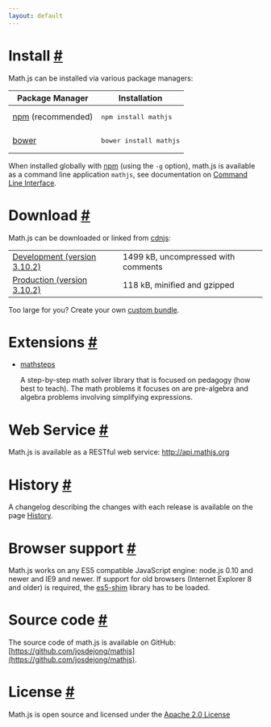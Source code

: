 ```yaml
---
layout: default
---
```


<h1 id="install">Install <a href="#install" title="Permalink">#</a></h1>


Math.js can be installed via various package managers:

<table>
  <thead>
    <tr>
      <th>Package Manager</th>
      <th>Installation</th>
    </tr>
  </thead>
  <tbody>
    <tr>
      <td><a href="http://npmjs.org/">npm</a> (recommended)</td>
      <td><pre class="highlight">npm install mathjs</pre></td>
    </tr>
    <tr>
      <td><a href="http://bower.io/">bower</a></td>
      <td><pre class="highlight">bower install mathjs</pre></td>
    </tr>
  </tbody>
</table>

When installed globally with [npm](https://npmjs.org/) (using the `-g` option), math.js is available as a command line application `mathjs`, see documentation on [Command Line Interface](docs/command_line_interface.html).


<h1 id="download">Download <a href="#download" title="Permalink">#</a></h1>

Math.js can be downloaded or linked from [cdnjs](http://cdnjs.com/):

<table class="download">
  <tr>
    <td>
      <a href="http://cdnjs.cloudflare.com/ajax/libs/mathjs/3.10.2/math.js">
        Development (version 3.10.2)
      </a>
    </td>
    <td>
      <span id="development-size">1499 kB</span>, uncompressed with comments
    </td>
  </tr>
  <tr>
    <td>
      <a href="http://cdnjs.cloudflare.com/ajax/libs/mathjs/3.10.2/math.min.js">
        Production (version 3.10.2)
      </a>
    </td>
    <td>
      <span id="production-size">118 kB</span>, minified and gzipped
    </td>
  </tr>
</table>

Too large for you? Create your own [custom bundle](docs/custom_bundling.html).


<h1 id="extensions">Extensions <a href="#extensions" title="Permalink">#</a></h1>

-   [mathsteps](https://github.com/socraticorg/mathsteps)

    A step-by-step math solver library that is focused on pedagogy (how best to teach). The math problems it focuses on are pre-algebra and algebra problems involving simplifying expressions.


<h1 id="webservice">Web Service <a href="#webservice" title="Permalink">#</a></h1>

Math.js is available as a RESTful web service: <a href="http://api.mathjs.org">http://api.mathjs.org</a>


<h1 id="history">History <a href="#history" title="Permalink">#</a></h1>

A changelog describing the changes with each release is available on the page [History](history.html).


<h1 id="browsersupport">Browser support <a href="#browsersupport" title="Permalink">#</a></h1>

Math.js works on any ES5 compatible JavaScript engine: node.js 0.10 and newer and IE9 and newer. If support for old browsers (Internet Explorer 8 and older) is required, the [es5-shim](https://github.com/kriskowal/es5-shim) library has to be loaded.


<h1 id="source-code">Source code <a href="#source-code" title="Permalink">#</a></h1>

The source code of math.js is available on GitHub: [https://github.com/josdejong/mathjs](https://github.com/josdejong/mathjs).


<h1 id="license">License <a href="#license" title="Permalink">#</a></h1>

Math.js is open source and licensed under the
[Apache 2.0 License](http://www.apache.org/licenses/LICENSE-2.0)
